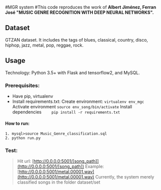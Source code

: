 #MGR system
#This code reproduces the work of **Albert Jiménez, Ferran José "MUSIC GENRE RECOGNITION WITH DEEP NEURAL NETWORKS".** 

## Dataset 
GTZAN dataset. It includes the tags of blues, classical, country, disco, hiphop, jazz, metal, pop, reggae, rock.

## Usage 
Technology: Python 3.5+ with Flask and tensorflow2, and MySQL.

### Prerequisites:
- Have pip, virtualenv
- Install requirements.txt:
	Create environment: ```virtualenv env_mgc```
	Activate environment ```source env_song/bin/activate```
	Install dependencies ```	pip install -r requirements.txt```


#### How to run:
```
1. mysql>source Music_Genre_classification.sql
2. python run.py
```

### Test: 
>Hit url: [http://0.0.0.0:5001/[song_path]](http://0.0.0.0:5001/[song_path])
Example: [http://0.0.0.0:5001/metal.00001.wav](http://0.0.0.0:5001/metal.00001.wav)
Currently, the system merely classified songs in the folder dataset/set
